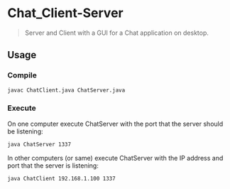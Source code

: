 # Chat_Client-Server
>Server and Client with a GUI for a Chat application on desktop.

## Usage
### Compile
```bash
javac ChatClient.java ChatServer.java
```
### Execute
On one computer execute ChatServer with the port that the server should be listening:
```bash
java ChatServer 1337
```

In other computers (or same) execute ChatServer with the IP address and port that the server is listening:
```bash
java ChatClient 192.168.1.100 1337
```
